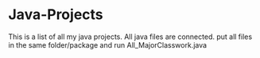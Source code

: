 # Java-Projects
This is a list of all my java projects. All java files are connected.
put all files in the same folder/package and run All_MajorClasswork.java
